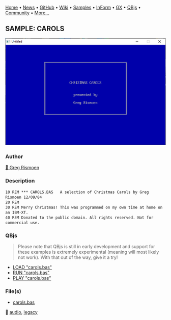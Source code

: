 [Home](https://qb64.com) • [News](../../news.md) • [GitHub](https://github.com/QB64Official/qb64) • [Wiki](https://github.com/QB64Official/qb64/wiki) • [Samples](../../samples.md) • [InForm](../../inform.md) • [GX](../../gx.md) • [QBjs](../../qbjs.md) • [Community](../../community.md) • [More...](../../more.md)

## SAMPLE: CAROLS

![screenshot.png](img/screenshot.png)

### Author

[🐝 Greg Rismoen](../greg-rismoen.md) 

### Description

```text
10 REM *** CAROLS.BAS   A selection of Christmas Carols by Greg Rismoen 12/09/84
20 REM
30 REM Merry Christmas! This was programmed on my own time at home on an IBM-XT.
40 REM Donated to the public domain. All rights reserved. Not for commercial use.
```

### QBjs

> Please note that QBjs is still in early development and support for these examples is extremely experimental (meaning will most likely not work). With that out of the way, give it a try!

* [LOAD "carols.bas"](https://v6p9d9t4.ssl.hwcdn.net/html/6029471/index.html?src=https://qb64.com/samples/carols/src/carols.bas)
* [RUN "carols.bas"](https://v6p9d9t4.ssl.hwcdn.net/html/6029471/index.html?mode=auto&src=https://qb64.com/samples/carols/src/carols.bas)
* [PLAY "carols.bas"](https://v6p9d9t4.ssl.hwcdn.net/html/6029471/index.html?mode=play&src=https://qb64.com/samples/carols/src/carols.bas)

### File(s)

* [carols.bas](src/carols.bas)

🔗 [audio](../audio.md), [legacy](../legacy.md)
